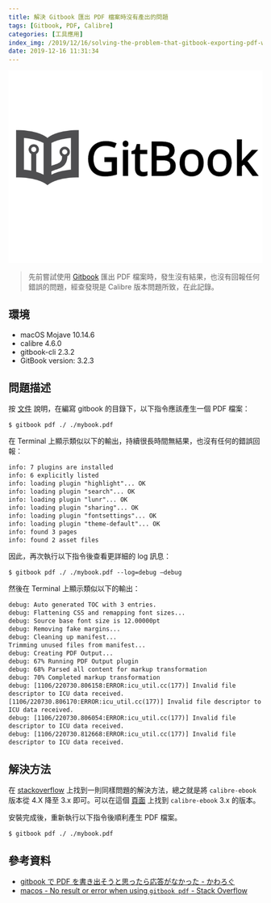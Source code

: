 ```yaml
---
title: 解決 Gitbook 匯出 PDF 檔案時沒有產出的問題
tags: [Gitbook, PDF, Calibre]
categories: [工具應用]
index_img: /2019/12/16/solving-the-problem-that-gitbook-exporting-pdf-without-results/cover.png
date: 2019-12-16 11:31:34
---
```


![](/2019/12/16/solving-the-problem-that-gitbook-exporting-pdf-without-results/cover.png)

> 先前嘗試使用 [Gitbook](https://github.com/GitbookIO/gitbook) 匯出 PDF 檔案時，發生沒有結果，也沒有回報任何錯誤的問題，經查發現是 Calibre 版本問題所致，在此記錄。

<!-- more -->

## 環境

- macOS Mojave 10.14.6
- calibre 4.6.0
- gitbook-cli 2.3.2
- GitBook version: 3.2.3

## 問題描述

按 [文件](https://github.com/GitbookIO/gitbook/blob/master/docs/ebook.md) 說明，在編寫 gitbook 的目錄下，以下指令應該產生一個 PDF 檔案：

```
$ gitbook pdf ./ ./mybook.pdf
```

在 Terminal 上顯示類似以下的輸出，持續很長時間無結果，也沒有任何的錯誤回報：

```
info: 7 plugins are installed
info: 6 explicitly listed
info: loading plugin "highlight"... OK
info: loading plugin "search"... OK
info: loading plugin "lunr"... OK
info: loading plugin "sharing"... OK
info: loading plugin "fontsettings"... OK
info: loading plugin "theme-default"... OK
info: found 3 pages
info: found 2 asset files
```

因此，再次執行以下指令後查看更詳細的 log 訊息：

```
$ gitbook pdf ./ ./mybook.pdf --log=debug —debug
```

然後在 Terminal 上顯示類似以下的輸出：

```
debug: Auto generated TOC with 3 entries.
debug: Flattening CSS and remapping font sizes...
debug: Source base font size is 12.00000pt
debug: Removing fake margins...
debug: Cleaning up manifest...
Trimming unused files from manifest...
debug: Creating PDF Output...
debug: 67% Running PDF Output plugin
debug: 68% Parsed all content for markup transformation
debug: 70% Completed markup transformation
debug: [1106/220730.806158:ERROR:icu_util.cc(177)] Invalid file descriptor to ICU data received.
[1106/220730.806170:ERROR:icu_util.cc(177)] Invalid file descriptor to ICU data received.
debug: [1106/220730.806054:ERROR:icu_util.cc(177)] Invalid file descriptor to ICU data received.
debug: [1106/220730.812668:ERROR:icu_util.cc(177)] Invalid file descriptor to ICU data received.
```

## 解決方法

在 [stackoverflow](https://stackoverflow.com/questions/58498643/no-result-or-error-when-using-gitbook-pdf) 上找到一則同樣問題的解決方法，總之就是將 `calibre-ebook` 版本從 4.X 降至 3.x 即可。可以在這個 [頁面](https://download.calibre-ebook.com/3.html) 上找到 `calibre-ebook` 3.x 的版本。

安裝完成後，重新執行以下指令後順利產生 PDF 檔案。

```
$ gitbook pdf ./ ./mybook.pdf
```

## 參考資料

- [gitbook で PDF を書き出そうと思ったら応答がなかった - かわろぐ](https://blog.kawa-xxx.jp/entry/2019/11/23/143439)
- [macos - No result or error when using `gitbook pdf` - Stack Overflow](https://stackoverflow.com/questions/58498643/no-result-or-error-when-using-gitbook-pdf)

